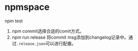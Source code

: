 # npmspace
npm test


1. npm commit选择合适的comit方式。
2. npm run release 将commit msg添加到changelog记录中。通过`.release.json`可以进行配置。
